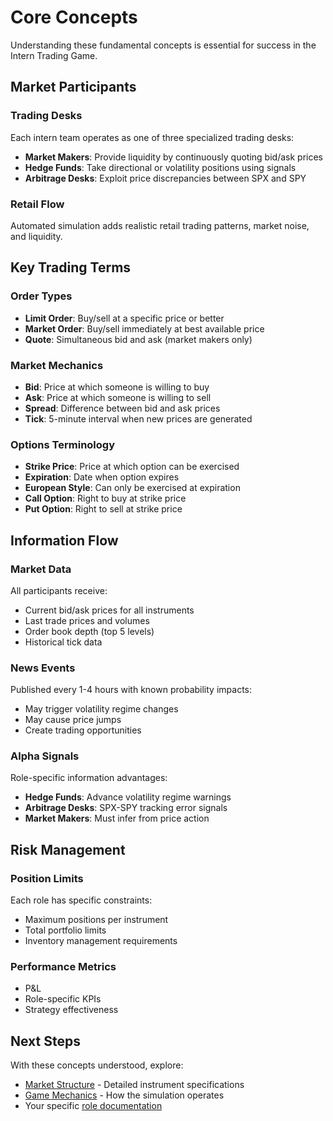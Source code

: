 # Core Concepts

Understanding these fundamental concepts is essential for success in the Intern Trading Game.

## Market Participants

### Trading Desks

Each intern team operates as one of three specialized trading desks:

- **Market Makers**: Provide liquidity by continuously quoting bid/ask prices
- **Hedge Funds**: Take directional or volatility positions using signals
- **Arbitrage Desks**: Exploit price discrepancies between SPX and SPY

### Retail Flow

Automated simulation adds realistic retail trading patterns, market noise, and liquidity.

## Key Trading Terms

### Order Types

- **Limit Order**: Buy/sell at a specific price or better
- **Market Order**: Buy/sell immediately at best available price
- **Quote**: Simultaneous bid and ask (market makers only)

### Market Mechanics

- **Bid**: Price at which someone is willing to buy
- **Ask**: Price at which someone is willing to sell
- **Spread**: Difference between bid and ask prices
- **Tick**: 5-minute interval when new prices are generated

### Options Terminology

- **Strike Price**: Price at which option can be exercised
- **Expiration**: Date when option expires
- **European Style**: Can only be exercised at expiration
- **Call Option**: Right to buy at strike price
- **Put Option**: Right to sell at strike price

## Information Flow

### Market Data

All participants receive:

- Current bid/ask prices for all instruments
- Last trade prices and volumes
- Order book depth (top 5 levels)
- Historical tick data

### News Events

Published every 1-4 hours with known probability impacts:

- May trigger volatility regime changes
- May cause price jumps
- Create trading opportunities

### Alpha Signals

Role-specific information advantages:

- **Hedge Funds**: Advance volatility regime warnings
- **Arbitrage Desks**: SPX-SPY tracking error signals
- **Market Makers**: Must infer from price action

## Risk Management

### Position Limits

Each role has specific constraints:

- Maximum positions per instrument
- Total portfolio limits
- Inventory management requirements

### Performance Metrics

- P&L
- Role-specific KPIs
- Strategy effectiveness


## Next Steps

With these concepts understood, explore:

- [Market Structure](market-structure.md) - Detailed instrument specifications
- [Game Mechanics](game-mechanics.md) - How the simulation operates
- Your specific [role documentation](../roles/)
